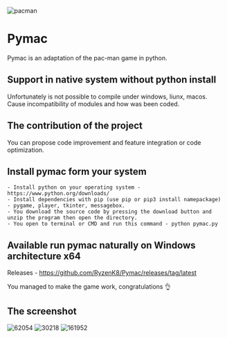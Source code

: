 ![pacman](https://user-images.githubusercontent.com/34812693/219873178-166c2a95-9286-41a9-8604-161d792e0060.jpg)
# Pymac
Pymac is an adaptation of the pac-man game in python.

## Support in native system without python install
Unfortunately is not possible to compile under windows, liunx, macos. Cause incompatibility of modules and how was been coded.

## The contribution of the project
You can propose code improvement and feature integration or code optimization.

## Install pymac form your system
```
- Install python on your operating system - https://www.python.org/downloads/
- Install dependencies with pip (use pip or pip3 install namepackage) - pygame, player, tkinter, messagebox.
- You download the source code by pressing the download button and unzip the program then open the directory.
- You open to terminal or CMD and run this command - python pymac.py
```

## Available run pymac naturally on Windows architecture x64
Releases - https://github.com/RyzenK8/Pymac/releases/tag/latest



You managed to make the game work, congratulations 👌

## The screenshot
![62054](https://user-images.githubusercontent.com/34812693/219873980-cdea1c68-9023-4ebf-858b-13e334cf6adc.png)
![30218](https://user-images.githubusercontent.com/34812693/219873985-faf48e7d-c4b6-47fe-8226-7bd42121341d.png)
![161952](https://user-images.githubusercontent.com/34812693/219873989-12a000b3-5e9a-4746-82a2-f6183a161276.png)

